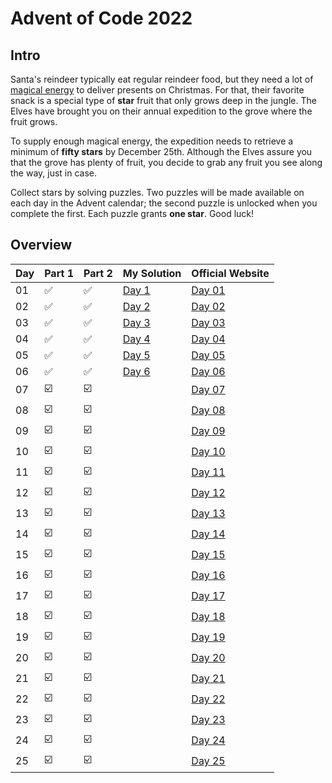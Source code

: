 # Advent of Code 2022

## Intro

Santa's reindeer typically eat regular reindeer food, but they need a lot of
[magical energy](https://adventofcode.com/2018/day/25) to deliver presents on Christmas. For that, their favorite snack 
is a special type of **star** fruit that only grows deep in the jungle. The Elves
have brought you on their annual expedition to the grove where the fruit grows.

To supply enough magical energy, the expedition needs to retrieve a minimum of **fifty stars** by December 25th.
Although the Elves assure you that the grove has plenty of fruit, you decide to grab any fruit you see along the way,
just in case.

Collect stars by solving puzzles. Two puzzles will be made available on each day in the Advent calendar; the second
puzzle is unlocked when you complete the first. Each puzzle grants **one star**. Good luck!

## Overview

| Day | Part 1                  | Part 2                  | My Solution    | Official Website                               | 
|-----|-------------------------|-------------------------|----------------|------------------------------------------------|
| 01  | :white_check_mark:      | :white_check_mark:      | [Day 1](Day1/) | [Day 01](https://adventofcode.com/2022/day/1)  |
| 02  | :white_check_mark:      | :white_check_mark:      | [Day 2](Day2/) | [Day 02](https://adventofcode.com/2022/day/2)  |
| 03  | :white_check_mark:      | :white_check_mark:      | [Day 3](Day3/) | [Day 03](https://adventofcode.com/2022/day/3)  |
| 04  | :white_check_mark:      | :white_check_mark:      | [Day 4](Day4/) | [Day 04](https://adventofcode.com/2022/day/4)  |
| 05  | :white_check_mark:      | :white_check_mark:      | [Day 5](Day5/) | [Day 05](https://adventofcode.com/2022/day/5)  |
| 06  | :white_check_mark:      | :white_check_mark:      | [Day 6](Day6/) | [Day 06](https://adventofcode.com/2022/day/6)  |
| 07  | :ballot_box_with_check: | :ballot_box_with_check: |                | [Day 07](https://adventofcode.com/2022/day/7)  |
| 08  | :ballot_box_with_check: | :ballot_box_with_check: |                | [Day 08](https://adventofcode.com/2022/day/8)  |
| 09  | :ballot_box_with_check: | :ballot_box_with_check: |                | [Day 09](https://adventofcode.com/2022/day/9)  |
| 10  | :ballot_box_with_check: | :ballot_box_with_check: |                | [Day 10](https://adventofcode.com/2022/day/10) |
| 11  | :ballot_box_with_check: | :ballot_box_with_check: |                | [Day 11](https://adventofcode.com/2022/day/11) |
| 12  | :ballot_box_with_check: | :ballot_box_with_check: |                | [Day 12](https://adventofcode.com/2022/day/12) |
| 13  | :ballot_box_with_check: | :ballot_box_with_check: |                | [Day 13](https://adventofcode.com/2022/day/13) |
| 14  | :ballot_box_with_check: | :ballot_box_with_check: |                | [Day 14](https://adventofcode.com/2022/day/14) |
| 15  | :ballot_box_with_check: | :ballot_box_with_check: |                | [Day 15](https://adventofcode.com/2022/day/15) |
| 16  | :ballot_box_with_check: | :ballot_box_with_check: |                | [Day 16](https://adventofcode.com/2022/day/16) |
| 17  | :ballot_box_with_check: | :ballot_box_with_check: |                | [Day 17](https://adventofcode.com/2022/day/17) |
| 18  | :ballot_box_with_check: | :ballot_box_with_check: |                | [Day 18](https://adventofcode.com/2022/day/18) |
| 19  | :ballot_box_with_check: | :ballot_box_with_check: |                | [Day 19](https://adventofcode.com/2022/day/19) |
| 20  | :ballot_box_with_check: | :ballot_box_with_check: |                | [Day 20](https://adventofcode.com/2022/day/20) |
| 21  | :ballot_box_with_check: | :ballot_box_with_check: |                | [Day 21](https://adventofcode.com/2022/day/21) |
| 22  | :ballot_box_with_check: | :ballot_box_with_check: |                | [Day 22](https://adventofcode.com/2022/day/22) |
| 23  | :ballot_box_with_check: | :ballot_box_with_check: |                | [Day 23](https://adventofcode.com/2022/day/23) |
| 24  | :ballot_box_with_check: | :ballot_box_with_check: |                | [Day 24](https://adventofcode.com/2022/day/24) |
| 25  | :ballot_box_with_check: | :ballot_box_with_check: |                | [Day 25](https://adventofcode.com/2022/day/25) |